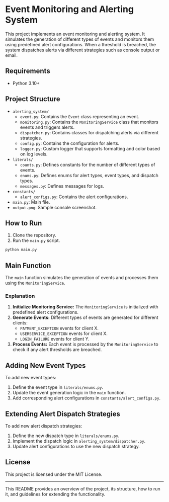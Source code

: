 # Event Monitoring and Alerting System

This project implements an event monitoring and alerting system. It simulates the generation of different types of events and monitors them using predefined alert configurations. When a threshold is breached, the system dispatches alerts via different strategies such as console output or email.

## Requirements

- Python 3.10+

## Project Structure

- `alerting_system/`
  - `event.py`: Contains the `Event` class representing an event.
  - `monitoring.py`: Contains the `MonitoringService` class that monitors events and triggers alerts.
  - `dispatcher.py`: Contains classes for dispatching alerts via different strategies.
  - `config.py`: Contains the configuration for alerts.
  - `logger.py`: Custom logger that supports formatting and color based on log levels.
- `literals/`
  - `counts.py`: Defines constants for the number of different types of events.
  - `enums.py`: Defines enums for alert types, event types, and dispatch types.
  - `messages.py`: Defines messages for logs.
- `constants/`
  - `alert_configs.py`: Contains the alert configurations.
- `main.py`: Main file.
- `output.png`: Sample console screenshot.

## How to Run

1. Clone the repository.
2. Run the `main.py` script.

```bash
python main.py
```

## Main Function

The `main` function simulates the generation of events and processes them using the `MonitoringService`. 

### Explanation

1. **Initialize Monitoring Service:** The `MonitoringService` is initialized with predefined alert configurations.
2. **Generate Events:** Different types of events are generated for different clients:
   - `PAYMENT_EXCEPTION` events for client X.
   - `USERSERVICE_EXCEPTION` events for client X.
   - `LOGIN_FAILURE` events for client Y.
3. **Process Events:** Each event is processed by the `MonitoringService` to check if any alert thresholds are breached.

## Adding New Event Types

To add new event types:
1. Define the event type in `literals/enums.py`.
2. Update the event generation logic in the `main` function.
3. Add corresponding alert configurations in `constants/alert_configs.py`.

## Extending Alert Dispatch Strategies

To add new alert dispatch strategies:
1. Define the new dispatch type in `literals/enums.py`.
2. Implement the dispatch logic in `alerting_system/dispatcher.py`.
3. Update alert configurations to use the new dispatch strategy.

## License

This project is licensed under the MIT License.

---

This README provides an overview of the project, its structure, how to run it, and guidelines for extending the functionality.